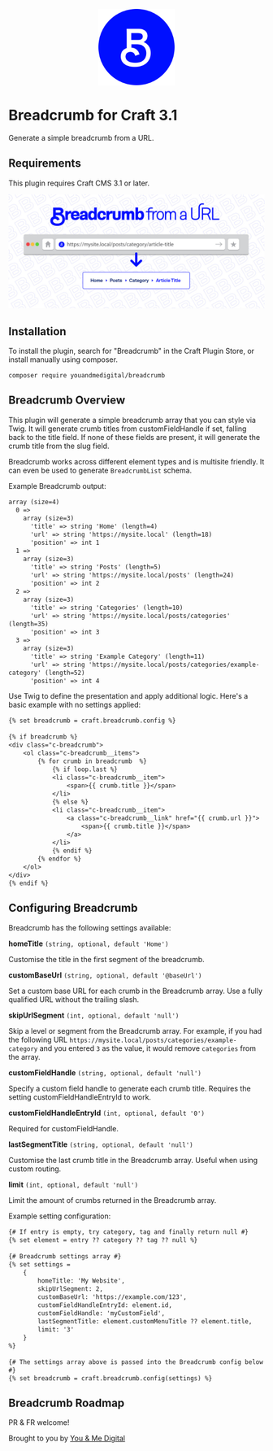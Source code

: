 <p align="center">
    <img src="https://github.com/youandmedigital/craft-breadcrumb/blob/master/src/icon.svg" alt="Craft Breadcrumb" width="150"/>
</p>

# Breadcrumb for Craft 3.1

Generate a simple breadcrumb from a URL.

## Requirements

This plugin requires Craft CMS 3.1 or later.

<p align="center">
    <img src="https://raw.githubusercontent.com/youandmedigital/craft-breadcrumb/master/src/resources/plugin-banner.jpg" alt="Breadcrumb from URL" />
</p>

## Installation

To install the plugin, search for "Breadcrumb" in the Craft Plugin Store, or install manually using composer.

```
composer require youandmedigital/breadcrumb
```

## Breadcrumb Overview

This plugin will generate a simple breadcrumb array that you can style via Twig. It will generate crumb titles from customFieldHandle if set, falling back to the title field. If none of these fields are present, it will generate the crumb title from the slug field.

Breadcrumb works across different element types and is multisite friendly. It can even be used to generate `BreadcrumbList` schema.

Example Breadcrumb output:

```array
array (size=4)
  0 =>
    array (size=3)
      'title' => string 'Home' (length=4)
      'url' => string 'https://mysite.local' (length=18)
      'position' => int 1
  1 =>
    array (size=3)
      'title' => string 'Posts' (length=5)
      'url' => string 'https://mysite.local/posts' (length=24)
      'position' => int 2
  2 =>
    array (size=3)
      'title' => string 'Categories' (length=10)
      'url' => string 'https://mysite.local/posts/categories' (length=35)
      'position' => int 3
  3 =>
    array (size=3)
      'title' => string 'Example Category' (length=11)
      'url' => string 'https://mysite.local/posts/categories/example-category' (length=52)
      'position' => int 4
```

Use Twig to define the presentation and apply additional logic. Here's a basic example with no settings applied:

```twig
{% set breadcrumb = craft.breadcrumb.config %}

{% if breadcrumb %}
<div class="c-breadcrumb">
    <ol class="c-breadcrumb__items">
        {% for crumb in breadcrumb  %}
            {% if loop.last %}
            <li class="c-breadcrumb__item">
                <span>{{ crumb.title }}</span>
            </li>
            {% else %}
            <li class="c-breadcrumb__item">
                <a class="c-breadcrumb__link" href="{{ crumb.url }}">
                    <span>{{ crumb.title }}</span>
                </a>
            </li>
            {% endif %}
        {% endfor %}
    </ol>
</div>
{% endif %}
```
## Configuring Breadcrumb

Breadcrumb has the following settings available:

**homeTitle**
`(string, optional, default 'Home')`

Customise the title in the first segment of the breadcrumb.

**customBaseUrl**
`(string, optional, default '@baseUrl')`

Set a custom base URL for each crumb in the Breadcrumb array. Use a fully qualified URL without the trailing slash.

**skipUrlSegment**
`(int, optional, default 'null')`

Skip a level or segment from the Breadcrumb array. For example, if you had the following URL `https://mysite.local/posts/categories/example-category` and you entered `3` as the value, it would remove `categories` from the array.

**customFieldHandle**
`(string, optional, default 'null')`

Specify a custom field handle to generate each crumb title. Requires the setting customFieldHandleEntryId to work.

**customFieldHandleEntryId**
`(int, optional, default '0')`

Required for customFieldHandle.

**lastSegmentTitle**
`(string, optional, default 'null')`

Customise the last crumb title in the Breadcrumb array. Useful when using custom routing.

**limit**
`(int, optional, default 'null')`

Limit the amount of crumbs returned in the Breadcrumb array.

Example setting configuration:

```twig
{# If entry is empty, try category, tag and finally return null #}
{% set element = entry ?? category ?? tag ?? null %}

{# Breadcrumb settings array #}
{% set settings =
    {
        homeTitle: 'My Website',
        skipUrlSegment: 2,
        customBaseUrl: 'https://example.com/123',
        customFieldHandleEntryId: element.id,
        customFieldHandle: 'myCustomField',
        lastSegmentTitle: element.customMenuTitle ?? element.title,
        limit: '3'
    }
%}

{# The settings array above is passed into the Breadcrumb config below #}
{% set breadcrumb = craft.breadcrumb.config(settings) %}
```

## Breadcrumb Roadmap

PR & FR welcome!

Brought to you by [You & Me Digital](https://youandme.digital)
